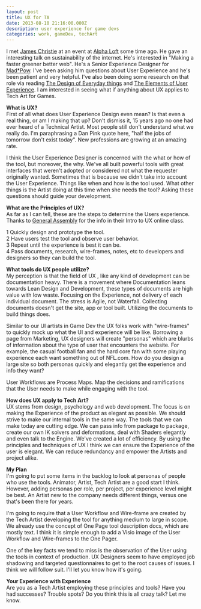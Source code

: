 ```yaml
---
layout: post
title: UX for TA
date: 2013-08-10 21:16:00.000Z
description: user experience for game devs 
categories: work, gameDev, techArt
---
```


<p>I met <a href="https://twitter.com/jc_ux">James Christie</a> at an event at <a href="http://www.alphaloft.org">Alpha Loft</a> some time ago. He gave an interesting talk on sustainability of the internet. He's interested in "Making a faster greener better web". He's a Senior Experience Designer for <a href="http://www.madpow.com/team/james-christie">Mad*Pow</a>. I've been asking him questions about User Experience and he's been patient and very helpful. I've also been doing some research on that role via reading <a href="http://www.amazon.com/Design-Everyday-Things-Donald-Norman/dp/0262525674/">The Design of Everyday things</a> and <a href="http://www.amazon.com/Elements-User-Experience-User-Centered-Design/dp/0321683684/ref=sr_1_1?s=books&amp;ie=UTF8&amp;qid=1448492276&amp;sr=1-1&amp;keywords=elements+of+user+experience">The Elements of User Experience</a>. I am interested in seeing what if anything about UX applies to Tech Art for Games. </p>

<p><strong>What is UX?</strong> <br />
First of all what does User Experience Design even mean? Is that even a real thing, or am I making that up? Don't dismiss it, 15 years ago no one had ever heard of a Technical Artist. Most people still don't understand what we really do. I'm paraphrasing a Dan Pink quote here, "half the jobs of tomorrow don't exist today". New professions are growing at an amazing rate.  </p>

<p>I think the User Experience Designer is concerned with the what or how of the tool, but moreover, the why. We've all built powerful tools with great interfaces that weren't adopted or considered not what the requester originally wanted. Sometimes that is because we didn't take into account the User Experience. Things like when and how is the tool used. What other things is the Artist doing at this time when she needs the tool? Asking these questions should guide your development.</p>

<p><strong>What are the Principles of UX?</strong> <br />
As far as I can tell, these are the steps to determine the Users experience. Thanks to <a href="https://generalassemb.ly/">General Assembly</a> for the info in their Intro to UX online class. </p>

<p>1  Quickly design and prototype the tool. <br />
 2  Have users test the tool and observe user behavior. <br />
 3  Repeat until the experience is best it can be. <br />
 4  Pass documents, research, wire-frames, notes, etc to developers and designers so they can build the tool.  </p>

<p><strong>What tools do UX people utilize?</strong> <br />
My perception is that the field of UX , like any kind of development can be documentation heavy. There is a movement where Documentation leans towards Lean Design and Development, these types of documents are high value with low waste. Focusing on the Experience, not delivery of each individual document. The stress is Agile, not Waterfall. Collecting documents doesn't get the site, app or tool built. Utilizing the documents to build things does.</p>

<p>Similar to our UI artists in Game Dev the UX folks work with "wire-frames" to quickly mock up what the UI and experience will be like. Borrowing a page from Marketing, UX designers will create "personas" which are blurbs of information about the type of user that encounters the website. For example, the casual football fan and the hard core fan with some playing experience each want something out of NFL.com. How do you design a large site so both personas quickly and elegantly get the experience and info they want? </p>

<p>User Workflows are Process Maps. Map the decisions and ramifications that the User needs to make while engaging with the tool.</p>

<p><strong>How does UX apply to Tech Art?</strong> <br />
UX stems from design, psychology and web development. The focus is on making the Experience of the product as elegant as possible. We should strive to make our internal tools in the same way. The tools that we can make today are cutting edge. We can pass info from package to package, create our own IK solvers and deformations, deal with Shaders elegantly and even talk to the Engine. We've created a lot of efficiency. By using the principles and techniques of UX I think we can ensure the Experience of the user is elegant. We can reduce redundancy and empower the Artists and project alike.</p>

<p><strong>My Plan</strong> <br />
I'm going to put some items in the backlog to look at personas of people who use the tools. Animator, Artist, Tech Artist are a good start I think. However, adding personas per role, per project, per experience level might be best. An Artist new to the company needs different things, versus one that's been there for years. </p>

<p>I'm going to require that a User Workflow and Wire-frame are created by the Tech Artist developing the tool for anything medium to large in scope. We already use the concept of One Page tool description docs, which are mostly text. I think it is simple enough to add a Visio image of the User Workflow and Wire-frames to the One Pager. </p>

<p>One of the key facts we tend to miss is the observation of the User using the tools in context of production. UX Designers seem to have employed job shadowing and targeted questionnaires to get to the root causes of issues. I think we will follow suit. I'll let you know how it's going.</p>

<p><strong>Your Experience with Experience</strong> <br />
Are you as a Tech Artist employing these principles and tools? Have you had successes? Trouble spots? Do you think this is all crazy talk? Let me know.</p>
